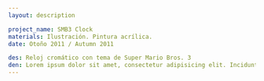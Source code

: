 ```yaml
---
layout: description

project_name: SMB3 Clock
materials: Ilustración. Pintura acrílica.
date: Otoño 2011 / Autumn 2011

des: Reloj cromático con tema de Super Mario Bros. 3
den: Lorem ipsum dolor sit amet, consectetur adipisicing elit. Incidunt, iusto molestiae possimus sint dignissimos! Laudantium, dolore, vel, sint, labore optio perferendis illo dolorum similique soluta eum cupiditate assumenda consequatur maiores.
---
```

